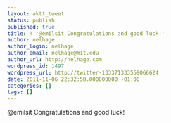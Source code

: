 ```yaml
---
layout: aktt_tweet
status: publish
published: true
title: ! '@emilsit Congratulations and good luck!'
author: nelhage
author_login: nelhage
author_email: nelhage@mit.edu
author_url: http://nelhage.com
wordpress_id: 1497
wordpress_url: http://twitter-133371333559066624
date: 2011-11-06 22:32:58.000000000 +01:00
categories: []
tags: []
---
```

@emilsit Congratulations and good luck!
